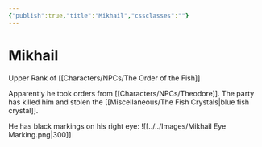 ```yaml
---
{"publish":true,"title":"Mikhail","cssclasses":""}
---
```


# Mikhail
Upper Rank of [[Characters/NPCs/The Order of the Fish]]

Apparently he took orders from [[Characters/NPCs/Theodore]]. The party has killed him and stolen the [[Miscellaneous/The Fish Crystals\|blue fish crystal]]. 

He has black markings on his right eye: 
![[../../Images/Mikhail Eye Marking.png|300]]
